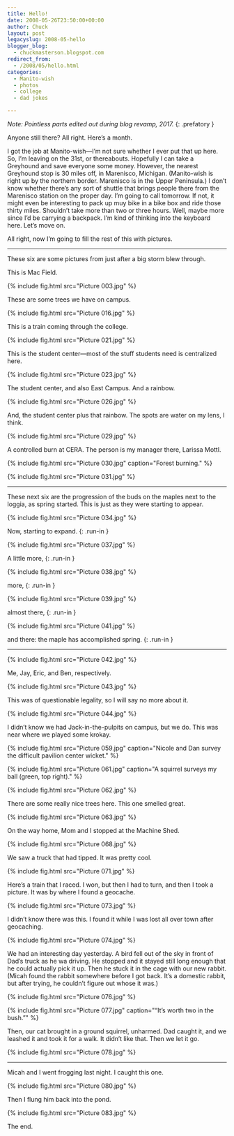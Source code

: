 ```yaml
---
title: Hello!
date: 2008-05-26T23:50:00+00:00
author: Chuck
layout: post
legacyslug: 2008-05-hello
blogger_blog:
  - chuckmasterson.blogspot.com
redirect_from:
  - /2008/05/hello.html
categories:
  - Manito-wish
  - photos
  - college
  - dad jokes

---
```

*Note: Pointless parts edited out during blog revamp, 2017.*
{: .prefatory }

Anyone still there? All right. Here’s a month.

I got the job at Manito-wish—I’m not sure whether I ever put that
up here. So, I’m leaving on the 31st, or thereabouts. Hopefully I can
take a Greyhound and save everyone some money. However, the nearest Greyhound
stop is 30 miles off, in Marenisco, Michigan. (Manito-wish is right up by the
northern border. Marenisco is in the Upper Peninsula.) I don’t know
whether there’s any sort of shuttle that brings people there from the
Marenisco station on the proper day. I’m going to call tomorrow. If not,
it might even be interesting to pack up muy bike in a bike box and ride those
thirty miles. Shouldn’t take more than two or three hours. Well, maybe
more since I’d be carrying a backpack. I’m kind of thinking into
the keyboard here. Let’s move on.

All right, now I’m going to fill the rest of this with pictures.


* * *

These six are some pictures from just after a big
storm blew through. 

This is Mac Field.

{% include fig.html src="Picture 003.jpg" %}

These are some trees we have on campus.

{% include fig.html src="Picture 016.jpg" %}

This is a train coming through the college.

{% include fig.html src="Picture 021.jpg" %}

This is the student center—most of the stuff students need is
centralized here.

{% include fig.html src="Picture 023.jpg" %}

The student center, and also East Campus. And a rainbow.

{% include fig.html src="Picture 026.jpg" %}

And, the student center plus that rainbow. The spots are water
on my lens, I think.

{% include fig.html src="Picture 029.jpg" %}

A controlled burn at CERA. The person is my manager there, Larissa Mottl.

{% include fig.html src="Picture 030.jpg" caption="Forest burning." %}

{% include fig.html src="Picture 031.jpg" %}

* * *

These next six are the progression of the buds on the maples
next to the loggia, as spring started. This is just as they were starting to
appear.

{% include fig.html src="Picture 034.jpg" %}

Now, starting to expand.
{: .run-in }

{% include fig.html src="Picture 037.jpg" %}

A little more,
{: .run-in }

{% include fig.html src="Picture 038.jpg" %}

more,
{: .run-in }

{% include fig.html src="Picture 039.jpg" %}

almost there,
{: .run-in }

{% include fig.html src="Picture 041.jpg" %}

and there: the maple has accomplished spring.
{: .run-in }

* * *

{% include fig.html src="Picture 042.jpg" %}

Me, Jay, Eric, and Ben, respectively.

{% include fig.html src="Picture 043.jpg" %}

This was of questionable legality, so I will say no more about
it.

{% include fig.html src="Picture 044.jpg" %}

I didn’t know we had Jack-in-the-pulpits on campus, but
we do. This was near where we played some krokay.

{% include fig.html src="Picture 059.jpg" caption="Nicole and Dan survey the
difficult pavilion center wicket." %}

{% include fig.html src="Picture 061.jpg" caption="A squirrel surveys my ball
(green, top right)." %}

{% include fig.html src="Picture 062.jpg" %}

There are some really nice trees here. This one smelled
great.

{% include fig.html src="Picture 063.jpg" %}

On the way home, Mom and I stopped at the Machine Shed.

{% include fig.html src="Picture 068.jpg" %}

We saw a truck that had tipped. It was pretty cool.

{% include fig.html src="Picture 071.jpg" %}

Here’s a train that I raced. I won, but then I had to
turn, and then I took a picture. It was by where I found a geocache.

{% include fig.html src="Picture 073.jpg" %}

I didn’t know there was this. I found it while I was
lost all over town after geocaching.

{% include fig.html src="Picture 074.jpg" %}

We had an interesting day yesterday. A bird fell out of the
sky in front of Dad’s truck as he wa driving. He stopped and it stayed
still long enough that he could actually pick it up. Then he stuck it in the
cage with our new rabbit. (Micah found the rabbit somewhere before I got back.
It’s a domestic rabbit, but after trying, he couldn’t figure out
whose it was.)

{% include fig.html src="Picture 076.jpg" %}

{% include fig.html src="Picture 077.jpg" caption="“It’s worth two in the bush.”" %}

Then, our cat brought in a ground squirrel, unharmed. Dad
caught it, and we leashed it and took it for a walk. It didn’t like that.
Then we let it go.

{% include fig.html src="Picture 078.jpg" %}

* * * 

Micah and I went frogging last night. I caught this one.

{% include fig.html src="Picture 080.jpg" %}

Then I flung him back into the pond.

{% include fig.html src="Picture 083.jpg" %} 

The end.
